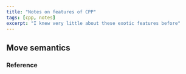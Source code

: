 ```yaml
---
title: "Notes on features of CPP"
tags: [cpp, notes]
excerpt: "I knew very little about these exotic features before"
---
```



## Move semantics


### Reference
